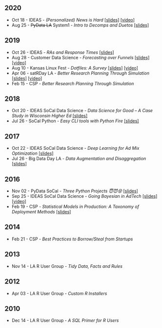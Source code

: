 <!-- njnmdoc: title="Talks"  -->

## 2020

  * Oct 18 - IDEAS - _(Personalized) News is Hard_ [[slides]](http://bit.ly/ideas20_news) [[video]](https://www.youtube.com/watch?v=IaOPxCBcn7g)
  * Aug 25 - ~~PyData LA~~ System1 - _Intro to Decomps and Duetos_ [[slides]](https://nfultz.github.io/Intro_Dueto/)

## 2019

  * Oct 26 - IDEAS - _RAs and Response Times_ [[slides]](http://bit.ly/2krKa5q)
  * Aug 28 - Customer Data Science - _Forecasting over Funnels_ [[slides]](http://bit.ly/2ZtpBIv) [[video]](https://www.youtube.com/watch?v=-0NVk4cqgPs)
  * Aug 10 - Kansas Linux Fest - _Dotfiles: A Survey_ [[slides]](http://bit.ly/2NVyiXu) [[video]](https://youtu.be/cwy9hrVvdnY)
  * Apr 06 - satRDay LA - _Better Research Planning Through Simulation_ [[slides]](http://bit.ly/2OLIvCt) [[video]](https://www.youtube.com/watch?v=WZLc0bqmOEw)
  * Feb 15 - CSP - _Better Research Planning Through Simulation_

## 2018

  * Oct 20 - IDEAS SoCal Data Science - _Data Science for Good – A Case Study in Wisconsin Higher Ed_ [[slides]](http://bit.ly/2pOGcTt)
  * Jul 26 - SoCal Python - _Easy CLI tools with Python Fire_ [[slides]](http://bit.ly/2GJYb6c)

## 2017

  * Oct 22 - IDEAS SoCal Data Science - _Deep Learning for Ad Mix Optimization_ [[slides]](http://bit.ly/2GELcmi)
  * Jul 26 - Big Data Day LA - _Data Augmentation and Disaggregation_ [[slides]](http://bit.ly/2Ohb5g6)

## 2016

  * Nov 02 - PyData SoCal - _Three Python Projects 😇😈😵_ [[slides]](http://bit.ly/2vxpRbZ)
  * Sep 25 - IDEAS SoCal Data Science - _Going Bayesian in AdTech_ [[slides]](http://bit.ly/2RLhK4f) [[video]](https://www.youtube.com/watch?v=HqHVPQh2ehg)
  * Feb 19 - CSP - _Statistical Models in Production: A Taxonomy of Deployment Methods_ [[slides]](http://bit.ly/2Ue0fLJ)

## 2014

  * Feb 21 - CSP - _Best Practices to Borrow/Steal from Startups_

## 2013

  * Nov 14 - LA R User Group - _Tidy Data, Facts and Rules_

## 2012

  * Apr 03 - LA R User Group - _Custom R Installers_

## 2010

  * Dec 14 - LA R User Group - _A SQL Primer for R Users_
